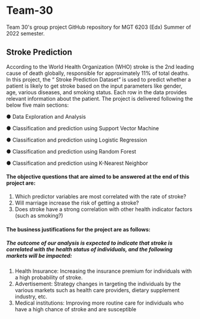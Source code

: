 # Team-30
 Team 30's group project GitHub repository for MGT 6203 (Edx) Summer of 2022 semester.
 
## Stroke Prediction
 
According to the World Health Organization (WHO) stroke is the 2nd leading cause of death globally, responsible for approximately 11% of total deaths. In this project, the “ Stroke Prediction Dataset” is used to predict whether a patient is likely to get stroke based on the input parameters like gender, age, various diseases, and smoking status. Each row in the data provides relevant information about the patient. The project is delivered following the below five main sections:
 
●	    Data Exploration and Analysis 

●	    Classification and prediction using Support Vector Machine

●	    Classification and prediction using Logistic Regression

●	    Classification and prediction using Random Forest

●	    Classification and prediction using K-Nearest Neighbor


#### The objective questions that are aimed to be answered at the end of this project are: 

1.	Which predictor variables are most correlated with the rate of stroke? 
2.	Will marriage increase the risk of getting a stroke?
3.	Does stroke have a strong correlation with other health indicator factors (such as smoking?)

#### The business justifications for the project are as follows:


##### The outcome of our analysis is expected to indicate that stroke is correlated with the health status of individuals, and the following markets will be impacted: 
1.	Health Insurance: Increasing the insurance premium for individuals with a high probability of stroke. 
2.	Advertisement: Strategy changes in targeting the individuals by the various markets such as health care providers, dietary supplement industry, etc. 
3.	Medical institutions: Improving more routine care for individuals who have a high chance of stroke and are susceptible

